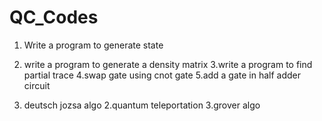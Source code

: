 # QC_Codes

1. Write a program to generate state
2. write a program to generate a density matrix
3.write a program to find partial trace
4.swap gate using cnot gate
5.add a gate in half adder circuit

1. deutsch jozsa algo
2.quantum teleportation
3.grover algo
